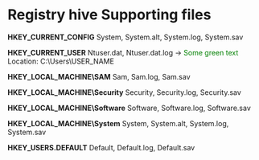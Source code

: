 # Registry hive	Supporting files

**HKEY_CURRENT_CONFIG**	System, System.alt, System.log, System.sav

**HKEY_CURRENT_USER**	Ntuser.dat, Ntuser.dat.log -> <font color="green"> Some green text </font>
Location: C:\Users\USER_NAME

**HKEY_LOCAL_MACHINE\SAM**	Sam, Sam.log, Sam.sav

**HKEY_LOCAL_MACHINE\Security**	Security, Security.log, Security.sav

**HKEY_LOCAL_MACHINE\Software**	Software, Software.log, Software.sav

**HKEY_LOCAL_MACHINE\System**	System, System.alt, System.log, System.sav

**HKEY_USERS\.DEFAULT**	Default, Default.log, Default.sav
